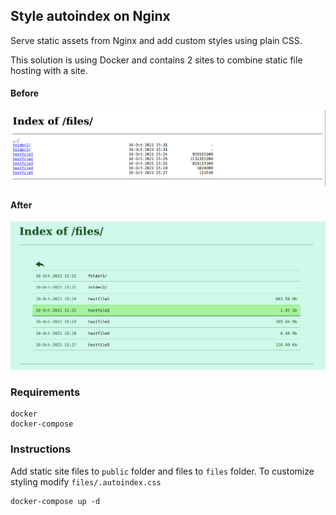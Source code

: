 ## Style autoindex on Nginx

Serve static assets from Nginx and add custom styles using plain CSS.

This solution is using Docker and contains 2 sites to combine static file hosting
with a site.

#### Before
![Before](./before.png)

#### After
![After](./after.png)


### Requirements

```
docker
docker-compose
```

### Instructions

Add static site files to `public` folder and files to `files` folder.
To customize styling modify `files/.autoindex.css`

```
docker-compose up -d
```